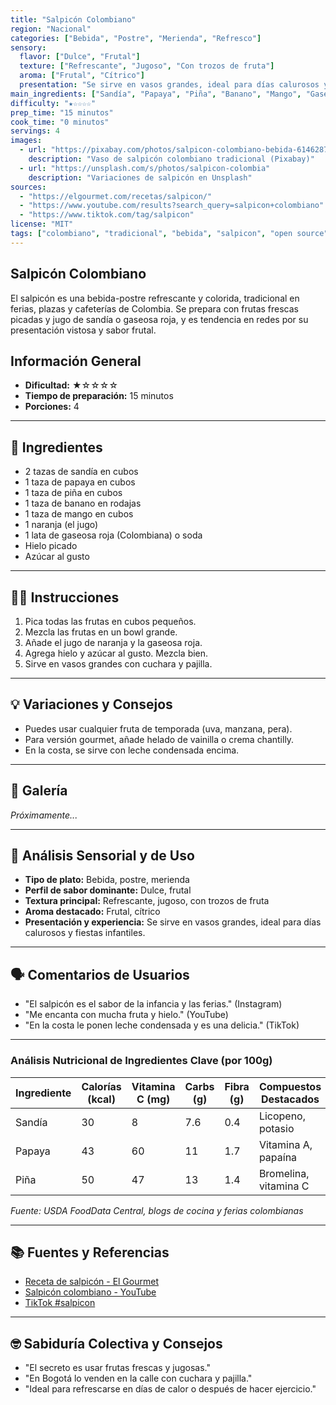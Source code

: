 ```yaml
---
title: "Salpicón Colombiano"
region: "Nacional"
categories: ["Bebida", "Postre", "Merienda", "Refresco"]
sensory:
  flavor: ["Dulce", "Frutal"]
  texture: ["Refrescante", "Jugoso", "Con trozos de fruta"]
  aroma: ["Frutal", "Cítrico"]
  presentation: "Se sirve en vasos grandes, ideal para días calurosos y fiestas infantiles."
main_ingredients: ["Sandía", "Papaya", "Piña", "Banano", "Mango", "Gaseosa roja"]
difficulty: "★☆☆☆☆"
prep_time: "15 minutos"
cook_time: "0 minutos"
servings: 4
images:
  - url: "https://pixabay.com/photos/salpicon-colombiano-bebida-6146287/"
    description: "Vaso de salpicón colombiano tradicional (Pixabay)"
  - url: "https://unsplash.com/s/photos/salpicon-colombia"
    description: "Variaciones de salpicón en Unsplash"
sources:
  - "https://elgourmet.com/recetas/salpicon/"
  - "https://www.youtube.com/results?search_query=salpicon+colombiano"
  - "https://www.tiktok.com/tag/salpicon"
license: "MIT"
tags: ["colombiano", "tradicional", "bebida", "salpicon", "open source"]
---
```


## Salpicón Colombiano

El salpicón es una bebida-postre refrescante y colorida, tradicional en ferias, plazas y cafeterías de Colombia. Se prepara con frutas frescas picadas y jugo de sandía o gaseosa roja, y es tendencia en redes por su presentación vistosa y sabor frutal.

## Información General

* **Dificultad:** ★☆☆☆☆
* **Tiempo de preparación:** 15 minutos
* **Porciones:** 4

---

## 📝 Ingredientes

- 2 tazas de sandía en cubos
- 1 taza de papaya en cubos
- 1 taza de piña en cubos
- 1 taza de banano en rodajas
- 1 taza de mango en cubos
- 1 naranja (el jugo)
- 1 lata de gaseosa roja (Colombiana) o soda
- Hielo picado
- Azúcar al gusto

---

## 👨‍🍳 Instrucciones

1. Pica todas las frutas en cubos pequeños.
2. Mezcla las frutas en un bowl grande.
3. Añade el jugo de naranja y la gaseosa roja.
4. Agrega hielo y azúcar al gusto. Mezcla bien.
5. Sirve en vasos grandes con cuchara y pajilla.

---

## 💡 Variaciones y Consejos

- Puedes usar cualquier fruta de temporada (uva, manzana, pera).
- Para versión gourmet, añade helado de vainilla o crema chantilly.
- En la costa, se sirve con leche condensada encima.

---

## 📸 Galería

*Próximamente...*

---

## 🔬 Análisis Sensorial y de Uso

- **Tipo de plato:** Bebida, postre, merienda
- **Perfil de sabor dominante:** Dulce, frutal
- **Textura principal:** Refrescante, jugoso, con trozos de fruta
- **Aroma destacado:** Frutal, cítrico
- **Presentación y experiencia:** Se sirve en vasos grandes, ideal para días calurosos y fiestas infantiles.

---

## 🗣️ Comentarios de Usuarios

- "El salpicón es el sabor de la infancia y las ferias." (Instagram)
- "Me encanta con mucha fruta y hielo." (YouTube)
- "En la costa le ponen leche condensada y es una delicia." (TikTok)

---

### Análisis Nutricional de Ingredientes Clave (por 100g)

| Ingrediente | Calorías (kcal) | Vitamina C (mg) | Carbs (g) | Fibra (g) | Compuestos Destacados |
|-------------|-----------------|-----------------|-----------|-----------|----------------------|
| Sandía      | 30              | 8               | 7.6       | 0.4       | Licopeno, potasio    |
| Papaya      | 43              | 60              | 11        | 1.7       | Vitamina A, papaína  |
| Piña        | 50              | 47              | 13        | 1.4       | Bromelina, vitamina C|

*Fuente: USDA FoodData Central, blogs de cocina y ferias colombianas*

---

## 📚 Fuentes y Referencias

- [Receta de salpicón - El Gourmet](https://elgourmet.com/recetas/salpicon/)
- [Salpicón colombiano - YouTube](https://www.youtube.com/results?search_query=salpicon+colombiano)
- [TikTok #salpicon](https://www.tiktok.com/tag/salpic%C3%B3n)

---

## 🤓 Sabiduría Colectiva y Consejos

- "El secreto es usar frutas frescas y jugosas."
- "En Bogotá lo venden en la calle con cuchara y pajilla."
- "Ideal para refrescarse en días de calor o después de hacer ejercicio."
